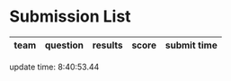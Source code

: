 # Submission List
team    | question  | results  | score | submit time
------|-----:|-----:| ----:|-----


update time:  8:40:53.44 

